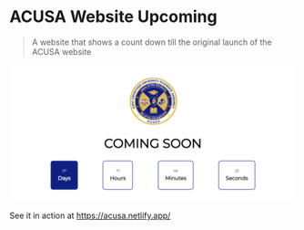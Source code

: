 # ACUSA Website Upcoming

> A website that shows a count down till the original launch of the ACUSA website

<img src="./screen.png">

See it in action at https://acusa.netlify.app/
